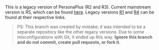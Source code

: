 This is a legacy version of PersonaPlus (R2 and R3).
Current mainstream version is R5, which can be found [here](https://github.com/ZakaHaceCosas/personaplus/tree/main).
Legacy versions [R1](https://github.com/ZakaHaceCosas/personaplus-legacy-r1) and [R4](https://github.com/ZakaHaceCosas/personaplus-legacy-r4) can be found at their respective links.
> PS: This branch was created by mistake; it was intended to be a separate repository like the other legacy versions. Due to some misconfigurations with Git, it ended up this way. **Ignore this branch and do not commit, create pull requests, or fork it.**
